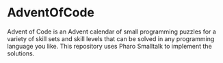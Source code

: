 # AdventOfCode
Advent of Code is an Advent calendar of small programming puzzles for a variety of skill sets and skill levels that can be solved in any programming language you like. 
This repository uses Pharo Smalltalk to implement the solutions.

